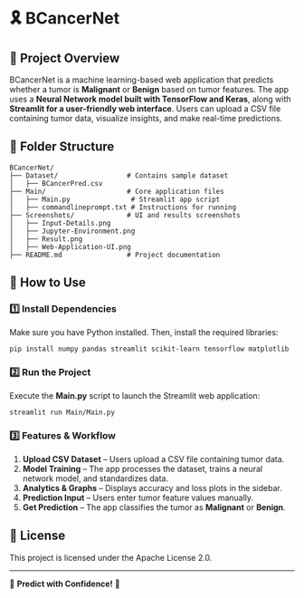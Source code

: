 # 🎗️ BCancerNet

## 📖 Project Overview
BCancerNet is a machine learning-based web application that predicts whether a tumor is **Malignant** or **Benign** based on tumor features. The app uses a **Neural Network model built with TensorFlow and Keras**, along with **Streamlit for a user-friendly web interface**. Users can upload a CSV file containing tumor data, visualize insights, and make real-time predictions.

## 📂 Folder Structure
```
BCancerNet/
├── Dataset/                 # Contains sample dataset
│   ├── BCancerPred.csv
├── Main/                    # Core application files
│   ├── Main.py               # Streamlit app script
│   ├── commandlineprompt.txt # Instructions for running
├── Screenshots/             # UI and results screenshots
│   ├── Input-Details.png
│   ├── Jupyter-Environment.png
│   ├── Result.png
│   ├── Web-Application-UI.png
├── README.md                # Project documentation
```

## 🚀 How to Use

### **1️⃣ Install Dependencies**
Make sure you have Python installed. Then, install the required libraries:
```bash
pip install numpy pandas streamlit scikit-learn tensorflow matplotlib
```

### **2️⃣ Run the Project**
Execute the **Main.py** script to launch the Streamlit web application:
```bash
streamlit run Main/Main.py
```

### **3️⃣ Features & Workflow**
1. **Upload CSV Dataset** – Users upload a CSV file containing tumor data.
2. **Model Training** – The app processes the dataset, trains a neural network model, and standardizes data.
3. **Analytics & Graphs** – Displays accuracy and loss plots in the sidebar.
4. **Prediction Input** – Users enter tumor feature values manually.
5. **Get Prediction** – The app classifies the tumor as **Malignant** or **Benign**.

## 📜 License
This project is licensed under the Apache License 2.0.

---
🔬 **Predict with Confidence!** 🎉

